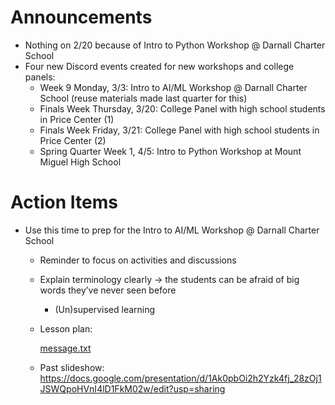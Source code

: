 # Announcements

- Nothing on 2/20 because of Intro to Python Workshop @ Darnall Charter School
- Four new Discord events created for new workshops and college panels:
    - Week 9 Monday, 3/3: Intro to AI/ML Workshop @ Darnall Charter School (reuse materials made last quarter for this)
    - Finals Week Thursday, 3/20: College Panel with high school students in Price Center (1)
    - Finals Week Friday, 3/21: College Panel with high school students in Price Center (2)
    - Spring Quarter Week 1, 4/5: Intro to Python Workshop at Mount Miguel High School

# Action Items

- Use this time to prep for the Intro to AI/ML Workshop @ Darnall Charter School
    - Reminder to focus on activities and discussions
    - Explain terminology clearly → the students can be afraid of big words they’ve never seen before
        - (Un)supervised learning
    - Lesson plan:
        
        [message.txt](attachment:5f7a6340-6df9-44cb-8521-f402d7c4eecd:message.txt)
        
    - Past slideshow: https://docs.google.com/presentation/d/1Ak0pbOi2h2Yzk4fj_28zOj1JSWQpoHVnI4lD1FkM02w/edit?usp=sharing
